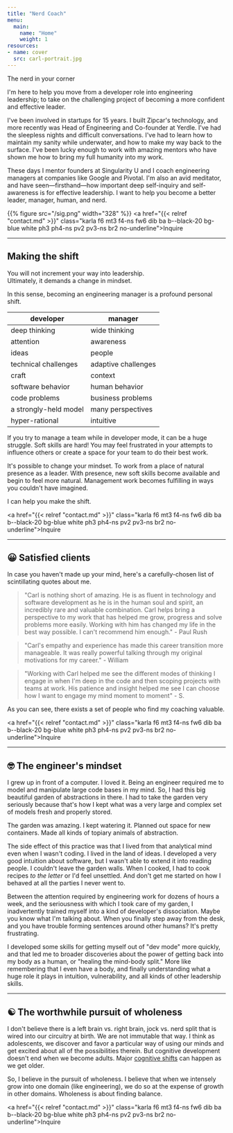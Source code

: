 ```yaml
---
title: "Nerd Coach"
menu:
  main:
    name: "Home"
    weight: 1
resources:
- name: cover
  src: carl-portrait.jpg
---
```


<div class="karla remark">The nerd in your corner</div>

I'm here to help you move from a developer role into engineering leadership; to take on the challenging project of becoming a more confident and effective leader.

I've been involved in startups for 15 years. I built Zipcar's technology, and more recently was Head of Engineering and Co-founder at Yerdle. I've had the sleepless nights and difficult conversations. I've had to learn how to maintain my sanity while underwater, and how to make my way back to the surface. I've been lucky enough to work with amazing mentors who have shown me how to bring my full humanity into my work.

These days I mentor founders at Singularity U and I coach engineering managers at companies like Google and Pivotal. I'm also an avid meditator, and have seen&mdash;firsthand&mdash;how important deep self-inquiry and self-awareness is for effective leadership. I want to help you become a better leader, manager, human, and nerd.

{{% figure src="/sig.png" width="328" %}}
<a href="{{< relref "contact.md" >}}" class="karla f6 mt3 f4-ns fw6 dib ba b--black-20 bg-blue white ph3 ph4-ns pv2 pv3-ns br2 no-underline">Inquire</a>

----
## Making the shift

You will not increment your way into leadership.  
Ultimately, it demands a change in mindset.  

In this sense, becoming an engineering manager is a profound personal shift.  

developer|manager
-----|-----
deep thinking|wide thinking
attention|awareness
ideas|people
technical challenges|adaptive challenges
craft|context
software behavior|human behavior
code problems|business problems
a strongly-held model|many perspectives
hyper-rational|intuitive

If you try to manage a team while in developer mode, it can be a huge struggle. Soft skills are hard! You may feel frustrated in your attempts to influence others or create a space for your team to do their best work.

It's possible to change your mindset. To work from a place of natural presence as a leader. With presence, new soft skills become available and begin to feel more natural. Management work becomes fulfilling in ways you couldn't have imagined.

I can help you make the shift.

<a href="{{< relref "contact.md" >}}" class="karla f6 mt3 f4-ns fw6 dib ba b--black-20 bg-blue white ph3 ph4-ns pv2 pv3-ns br2 no-underline">Inquire</a>

----
## 😀 Satisfied clients

In case you haven't made up your mind, here's a carefully-chosen list of scintillating quotes about me.

> "Carl is nothing short of amazing. He is as fluent in technology and software development as he is in the human soul and spirit, an incredibly rare and valuable combination. Carl helps bring a perspective to my work that has helped me grow, progress and solve problems more easily. Working with him has changed my life in the best way possible. I can't recommend him enough." - Paul Rush

> "Carl's empathy and experience has made this career transition more manageable. It was really powerful talking through my original motivations for my career." - William

> "Working with Carl helped me see the different modes of thinking I engage in when I'm deep in the code and then scoping projects with teams at work. His patience and insight helped me see I can choose how I want to engage my mind moment to moment" - S.

As you can see, there exists a set of people who find my coaching valuable.

<a href="{{< relref "contact.md" >}}" class="karla f6 mt3 f4-ns fw6 dib ba b--black-20 bg-blue white ph3 ph4-ns pv2 pv3-ns br2 no-underline">Inquire</a>

----
## 🤓 The engineer's mindset

I grew up in front of a computer. I loved it. Being an engineer required me to model and manipulate large code bases in my mind. So, I had this big beautiful garden of abstractions in there. I had to take the garden very seriously because that's how I kept what was a very large and complex set of models fresh and properly stored.   

The garden was amazing. I kept watering it. Planned out space for new containers. Made all kinds of topiary animals of abstraction.

The side effect of this practice was that I lived from that analytical mind even when I wasn't coding. I lived in the land of ideas. I developed a very good intuition about software, but I wasn't able to extend it into reading people. I couldn't leave the garden walls. When I cooked, I had to cook recipes _to the letter_ or I'd feel unsettled. And don't get me started on how I behaved at all the parties I never went to.

Between the attention required by engineering work for dozens of hours a week, and the seriousness with which I took care of my garden, I inadvertently trained myself into a kind of developer's dissociation. Maybe you know what I'm talking about. When you finally step away from the desk, and you have trouble forming sentences around other humans? It's pretty frustrating.

I developed some skills for getting myself out of "dev mode" more quickly, and that led me to broader discoveries about the power of getting back into my body as a human, or "healing the mind-body split." More like remembering that I even have a body, and finally understanding what a huge role it plays in intuition, vulnerability, and all kinds of other leadership skills.

----
## ☯️ The worthwhile pursuit of wholeness

I don't believe there is a left brain vs. right brain, jock vs. nerd split that is wired into our circuitry at birth. We are not immutable that way. I think as adolescents, we discover and favor a particular way of using our minds and get excited about all of the possibilities therein. But cognitive development doesn't end when we become adults. Major [cognitive shifts](https://en.wikipedia.org/wiki/Constructive_developmental_framework) can happen as we get older.

So, I believe in the pursuit of wholeness. I believe that when we intensely grow into one domain (like engineering), we do so at the expense of growth in other domains. Wholeness is about finding balance.

<a href="{{< relref "contact.md" >}}" class="karla f6 mt3 f4-ns fw6 dib ba b--black-20 bg-blue white ph3 ph4-ns pv2 pv3-ns br2 no-underline">Inquire</a>

